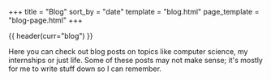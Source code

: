 +++
title = "Blog"
sort_by = "date"
template = "blog.html"
page_template = "blog-page.html"
+++

{{ header(curr="blog") }}

Here you can check out blog posts on topics like computer science, my internships or just life. Some of these posts may not make sense; it's mostly for me to write stuff down so I can remember.
